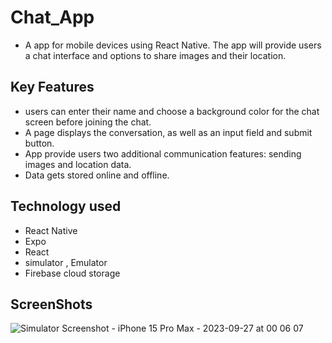 # Chat_App

- A app for mobile devices using React Native. The app will
provide users a chat interface and options to share images and their
location.

## Key Features

- users can enter their name and choose a background color for the chat screen
before joining the chat.
- A page displays the conversation, as well as an input field and submit button.
- App provide users two additional communication features: sending images and location data.
- Data gets stored online and offline.

## Technology used

- React Native
- Expo
- React
- simulator , Emulator
- Firebase cloud storage

## ScreenShots

![Simulator Screenshot - iPhone 15 Pro Max - 2023-09-27 at 00 06 07](https://github.com/komalgs11/Chat_App/assets/126813272/2a52a799-c71c-44d6-99d2-131274f3a924)
